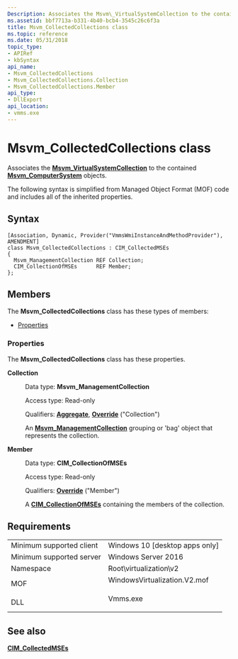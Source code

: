 ```yaml
---
Description: Associates the Msvm\_VirtualSystemCollection to the contained Msvm\_ComputerSystem objects.
ms.assetid: bbf7713a-b331-4b40-bcb4-3545c26c6f3a
title: Msvm_CollectedCollections class
ms.topic: reference
ms.date: 05/31/2018
topic_type: 
- APIRef
- kbSyntax
api_name: 
- Msvm_CollectedCollections
- Msvm_CollectedCollections.Collection
- Msvm_CollectedCollections.Member
api_type: 
- DllExport
api_location: 
- vmms.exe
---
```


# Msvm\_CollectedCollections class

Associates the [**Msvm\_VirtualSystemCollection**](msvm-virtualsystemcollection.md) to the contained [**Msvm\_ComputerSystem**](msvm-computersystem.md) objects.

The following syntax is simplified from Managed Object Format (MOF) code and includes all of the inherited properties.

## Syntax

``` syntax
[Association, Dynamic, Provider("VmmsWmiInstanceAndMethodProvider"), AMENDMENT]
class Msvm_CollectedCollections : CIM_CollectedMSEs
{
  Msvm_ManagementCollection REF Collection;
  CIM_CollectionOfMSEs      REF Member;
};
```

## Members

The **Msvm\_CollectedCollections** class has these types of members:

-   [Properties](#properties)

### Properties

The **Msvm\_CollectedCollections** class has these properties.

<dl> <dt>

**Collection**
</dt> <dd> <dl> <dt>

Data type: **Msvm\_ManagementCollection**
</dt> <dt>

Access type: Read-only
</dt> <dt>

Qualifiers: [**Aggregate**](/windows/desktop/WmiSdk/standard-qualifiers), [**Override**](/windows/desktop/WmiSdk/standard-qualifiers) ("Collection")
</dt> </dl>

An [**Msvm\_ManagementCollection**](msvm-managementcollection.md) grouping or 'bag' object that represents the collection.

</dd> <dt>

**Member**
</dt> <dd> <dl> <dt>

Data type: **CIM\_CollectionOfMSEs**
</dt> <dt>

Access type: Read-only
</dt> <dt>

Qualifiers: [**Override**](/windows/desktop/WmiSdk/standard-qualifiers) ("Member")
</dt> </dl>

A [**CIM\_CollectionOfMSEs**](cim-collectionofmses.md) containing the members of the collection.

</dd> </dl>

## Requirements



|                                     |                                                                                                         |
|-------------------------------------|---------------------------------------------------------------------------------------------------------|
| Minimum supported client<br/> | Windows 10 \[desktop apps only\]<br/>                                                             |
| Minimum supported server<br/> | Windows Server 2016<br/>                                                                          |
| Namespace<br/>                | Root\\virtualization\\v2<br/>                                                                     |
| MOF<br/>                      | <dl> <dt>WindowsVirtualization.V2.mof</dt> </dl> |
| DLL<br/>                      | <dl> <dt>Vmms.exe</dt> </dl>                     |



## See also

<dl> <dt>

[**CIM\_CollectedMSEs**](cim-collectedmses.md)
</dt> </dl>

 

